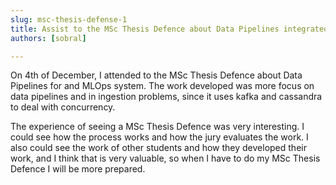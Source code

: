 ```yaml
---
slug: msc-thesis-defense-1
title: Assist to the MSc Thesis Defence about Data Pipelines integrated with MLOps
authors: [sobral]

---
```



On 4th of December, I attended to the MSc Thesis Defence about Data Pipelines for and MLOps system. The work developed was more focus on data pipelines and in ingestion problems, since it uses kafka and cassandra to deal with concurrency.

The experience of seeing a MSc Thesis Defence was very interesting. I could see how the process works and how the jury evaluates the work. I also could see the work of other students and how they developed their work, and I think that is very valuable, so when I have to do my MSc Thesis Defence I will be more prepared.
